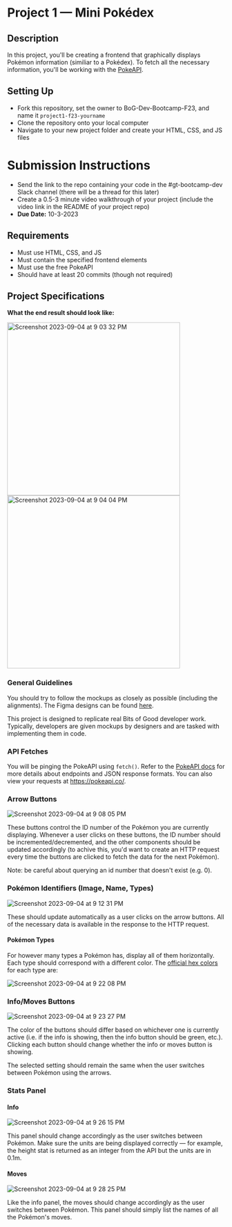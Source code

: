 # Project 1 — Mini Pokédex

## Description
In this project, you'll be creating a frontend that graphically displays Pokémon information (similiar to a Pokédex). To fetch all the necessary information, you'll be working with the [PokeAPI](https://pokeapi.co/docs/v2#pokemon).

## Setting Up
- Fork this repository, set the owner to BoG-Dev-Bootcamp-F23, and name it `project1-f23-yourname`
- Clone the repository onto your local computer
- Navigate to your new project folder and create your HTML, CSS, and JS files

# Submission Instructions
- Send the link to the repo containing your code in the #gt-bootcamp-dev Slack channel (there will be a thread for this later)
- Create a 0.5-3 minute video walkthrough of your project (include the video link in the README of your project repo)
- **Due Date:** 10-3-2023

## Requirements
- Must use HTML, CSS, and JS
- Must contain the specified frontend elements
- Must use the free PokeAPI
- Should have at least 20 commits (though not required)

## Project Specifications
**What the end result should look like:**

<img width="400" alt="Screenshot 2023-09-04 at 9 03 32 PM" src="https://github.com/BoG-Dev-Bootcamp-F23/project1-f23/assets/8647920/c62dfea1-ad58-44d5-8fdc-9c2f92a66824">
<img width="400" alt="Screenshot 2023-09-04 at 9 04 04 PM" src="https://github.com/BoG-Dev-Bootcamp-F23/project1-f23/assets/8647920/a6ba8fe5-758a-4825-902e-eb44c39e8128">


### General Guidelines
You should try to follow the mockups as closely as possible (including the alignments). The Figma designs can be found [here](https://www.figma.com/file/fQMSS7UqlWSY8M4uadlboM/Bits-of-Good-F23-Project-1?type=design&node-id=0%3A1&mode=design&t=94SJ06eCzcBAOSip-1).

This project is designed to replicate real Bits of Good developer work. Typically, developers are given mockups by designers and are tasked with implementing them in code.

### API Fetches
You will be pinging the PokeAPI using `fetch()`. Refer to the [PokeAPI docs](https://pokeapi.co/docs/v2#pokemon) for more details about endpoints and JSON response formats. You can also view your requests at https://pokeapi.co/.

### Arrow Buttons
![Screenshot 2023-09-04 at 9 08 05 PM](https://github.com/BoG-Dev-Bootcamp-F23/project1-f23/assets/8647920/b35d5265-dfdd-4524-a416-521e02ce8668)

These buttons control the ID number of the Pokémon you are currently displaying. Whenever a user clicks on these buttons, the ID number should be incremented/decremented, and the other components should be updated accordingly (to achive this, you'd want to create an HTTP request every time the buttons are clicked to fetch the data for the next Pokémon).

Note: be careful about querying an id number that doesn't exist (e.g. 0).

### Pokémon Identifiers (Image, Name, Types)
![Screenshot 2023-09-04 at 9 12 31 PM](https://github.com/BoG-Dev-Bootcamp-F23/project1-f23/assets/8647920/a1ff09fb-3087-4163-a22f-655f92c20d87)

These should update automatically as a user clicks on the arrow buttons. All of the necessary data is available in the response to the HTTP request.


#### Pokémon Types
For however many types a Pokémon has, display all of them horizontally. Each type should correspond with a different color. The [official hex colors](https://www.epidemicjohto.com/t882-type-colors-hex-colors) for each type are:

![Screenshot 2023-09-04 at 9 22 08 PM](https://github.com/BoG-Dev-Bootcamp-F23/project1-f23/assets/8647920/4ad443da-2976-490f-8733-1f4904a3b94b)

### Info/Moves Buttons
![Screenshot 2023-09-04 at 9 23 27 PM](https://github.com/BoG-Dev-Bootcamp-F23/project1-f23/assets/8647920/37dd9877-a8b6-49c3-b75e-db70a7e0c3c6)

The color of the buttons should differ based on whichever one is currently active (i.e. if the info is showing, then the info button should be green, etc.). Clicking each button should change whether the info or moves button is showing. 

The selected setting should remain the same when the user switches between Pokémon using the arrows. 

### Stats Panel
#### Info
![Screenshot 2023-09-04 at 9 26 15 PM](https://github.com/BoG-Dev-Bootcamp-F23/project1-f23/assets/8647920/9f88fddd-6341-455f-acc1-f791941e7948)

This panel should change accordingly as the user switches between Pokémon. Make sure the units are being displayed correctly — for example, the height stat is returned as an integer from the API but the units are in 0.1m.

#### Moves
![Screenshot 2023-09-04 at 9 28 25 PM](https://github.com/BoG-Dev-Bootcamp-F23/project1-f23/assets/8647920/9055c178-e05d-4e62-98e8-287f4ca31018)

Like the info panel, the moves should change accordingly as the user switches between Pokémon. This panel should simply list the names of all the Pokémon's moves.
